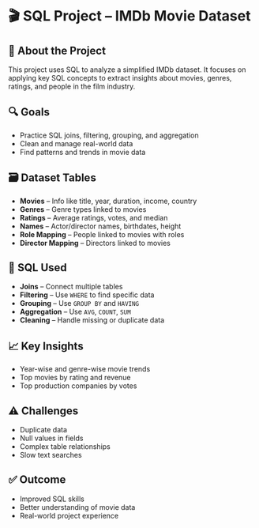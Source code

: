 # 🎬 SQL Project – IMDb Movie Dataset

## 📌 About the Project

This project uses SQL to analyze a simplified IMDb dataset. It focuses on applying key SQL concepts to extract insights about movies, genres, ratings, and people in the film industry.

## 🔍 Goals

- Practice SQL joins, filtering, grouping, and aggregation
- Clean and manage real-world data
- Find patterns and trends in movie data

## 🗃️ Dataset Tables

- **Movies** – Info like title, year, duration, income, country
- **Genres** – Genre types linked to movies
- **Ratings** – Average ratings, votes, and median
- **Names** – Actor/director names, birthdates, height
- **Role Mapping** – People linked to movies with roles
- **Director Mapping** – Directors linked to movies

## 🧠 SQL Used

- **Joins** – Connect multiple tables
- **Filtering** – Use `WHERE` to find specific data
- **Grouping** – Use `GROUP BY` and `HAVING`
- **Aggregation** – Use `AVG`, `COUNT`, `SUM`
- **Cleaning** – Handle missing or duplicate data

## 📈 Key Insights

- Year-wise and genre-wise movie trends
- Top movies by rating and revenue
- Top production companies by votes

## ⚠️ Challenges

- Duplicate data
- Null values in fields
- Complex table relationships
- Slow text searches

## ✅ Outcome

- Improved SQL skills
- Better understanding of movie data
- Real-world project experience

